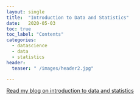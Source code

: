 ```yaml
---
layout: single
title:  "Introduction to Data and Statistics"
date:   2020-05-03
toc: true
toc_label: "Contents"
categories: 
  - datascience
  - data
  - statistics
header:
  teaser: " /images/header2.jpg"

---
```


[Read my blog on introduction to data and statistics](https://medium.com/@sibakmoussa/5-min-intro-to-data-stats-330ffbee8b41)
